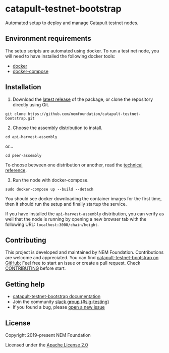# catapult-testnet-bootstrap

Automated setup to deploy and manage Catapult testnet nodes.

## Environment requirements

The setup scripts are automated using docker. To run a test net node, you will need to have installed the following docker tools:

* [docker](https://docs.docker.com/install/#server)
* [docker-compose](https://docs.docker.com/compose/install/#install-compose)

## Installation

1. Download the [latest release](https://github.com/nemfoundation/catapult-testnet-bootstrap) of the package, or clone the repository directly using Git.

```
git clone https://github.com/nemfoundation/catapult-testnet-bootstrap.git
```

2. Choose the assembly distribution to install.

```
cd api-harvest-assembly
```

or...

```
cd peer-assembly
```

To choose between one distribution or another, read the [technical reference](https://nemtech.github.io/guides/network/running-a-test-net-node.html#installation).         

3. Run the node with docker-compose.

```
sudo docker-compose up --build --detach
```

You should see docker downloading the container images for the first time, then it should run the setup and finally startup the service.

If you have installed the ``api-harvest-assembly`` distribution, you can verify as well that the node is running by opening a new browser tab with the following URL: ``localhost:3000/chain/height``.

## Contributing

This project is developed and maintained by NEM Foundation. Contributions are welcome and appreciated. You can find [catapult-testnet-bootstrap on GitHub][self];
Feel free to start an issue or create a pull request. Check [CONTRIBUTING](CONTRIBUTING.md) before start.

## Getting help

- [catapult-testnet-bootstrap documentation][docs]
- Join the community [slack group (#sig-testing)][slack] 
- If you found a bug, please [open a new issue][issues]

## License

Copyright 2019-present NEM Foundation

Licensed under the [Apache License 2.0](LICENSE)

[self]: https://github.com/nemfoundation/catapult-testnet-bootstrap
[docs]: http://nemtech.github.io/guides/network/running-a-test-net-node.html
[issues]: https://github.com/nemfoundation/catapult-testnet-bootstrap/issues
[slack]: https://join.slack.com/t/nem2/shared_invite/enQtMzY4MDc2NTg0ODgyLWZmZWRiMjViYTVhZjEzOTA0MzUyMTA1NTA5OWQ0MWUzNTA4NjM5OTJhOGViOTBhNjkxYWVhMWRiZDRkOTE0YmU
